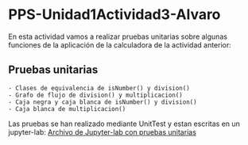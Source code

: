 # PPS-Unidad1Actividad3-Alvaro

En esta actividad vamos a realizar pruebas unitarias sobre algunas funciones de la aplicación de la calculadora de la actividad anterior:

## Pruebas unitarias
~~~
- Clases de equivalencia de isNumber() y division()
- Grafo de flujo de division() y multiplicacion()
- Caja negra y caja blanca de isNumber() y division()
- Caja blanca de multiplicacion()
~~~

Las pruebas se han realizado mediante UnitTest y estan escritas en un jupyter-lab:
[Archivo de Jupyter-lab con pruebas unitarias](PruebasUnitarias-calculadora.ipynb)
